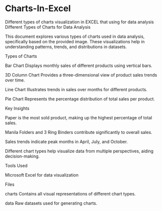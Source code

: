 # Charts-In-Excel
Different types of charts visualization in EXCEL that using for data analysis
Different Types of Charts for Data Analysis

This document explores various types of charts used in data analysis, specifically based on the provided image. These visualizations help in understanding patterns, trends, and distributions in datasets.

Types of Charts

Bar Chart Displays monthly sales of different products using vertical bars.

3D Column Chart Provides a three-dimensional view of product sales trends over time.

Line Chart Illustrates trends in sales over months for different products.

Pie Chart Represents the percentage distribution of total sales per product.

Key Insights

Paper is the most sold product, making up the highest percentage of total sales.

Manila Folders and 3 Ring Binders contribute significantly to overall sales.

Sales trends indicate peak months in April, July, and October.

Different chart types help visualize data from multiple perspectives, aiding decision-making.

Tools Used

Microsoft Excel for data visualization

Files

charts Contains all visual representations of different chart types.

data Raw datasets used for generating charts.
